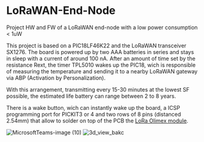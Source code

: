 # LoRaWAN-End-Node
Project HW and FW of a LoRaWAN end-node with a low power consumption &lt; 1uW

This project is based on a PIC18LF46K22 and the LoRaWAN transceiver SX1276.
The board is powered up by two AAA batteries in series and stays in sleep with a current of around 100 nA. 
After an amount of time set by the resistance Rext, the timer TPL5010 wakes up the PIC18, wich is responsible of measuring the temperature and sending it to a nearby LoRaWAN gateway via ABP (Activation by Personalization).

With this arrangement, transmitting every 15-30 minutes at the lowest SF possible, the estimated life battery can range between 2 to 8 years.

There is a wake button, wich can instantly wake up the board, a ICSP programming port for PICKIT3 or 4 and two rows of 8 pins (distanced 2.54mm) that allow to solder on top of the PCB the [LoRa Olimex module](https://www.olimex.com/Products/IoT/LoRa/LoRa868/open-source-hardware). 

![MicrosoftTeams-image (10)](https://user-images.githubusercontent.com/30445778/190121414-ea43c11b-1d70-4290-89d6-9e6cf8096d1d.png) ![3d_view_bakc](https://user-images.githubusercontent.com/30445778/190080454-d11e0c02-c234-4688-bd14-2967aa01d26f.PNG)



